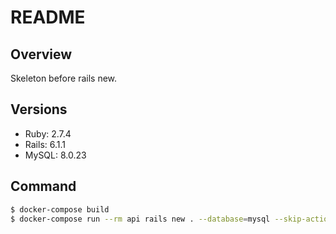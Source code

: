 # README
## Overview
Skeleton before rails new.

## Versions
- Ruby: 2.7.4
- Rails: 6.1.1
- MySQL: 8.0.23

## Command
```bash
$ docker-compose build
$ docker-compose run --rm api rails new . --database=mysql --skip-action-mailer --skip-action-mailbox --skip-action-text --skip-active-storage --skip-active-job --skip-action-cable --skip-jbuilder -T -f --api
```
